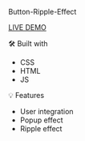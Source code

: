 Button-Ripple-Effect

[LIVE DEMO](https://prostok.github.io/Button-Ripple-Effect/)

🛠️ Built with

- CSS
- HTML
- JS

💡 Features

- User integration 
- Popup effect
- Ripple effect
